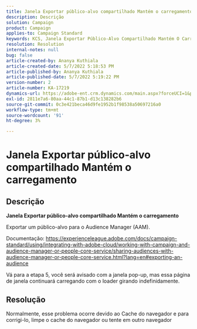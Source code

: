 ```yaml
---
title: Janela Exportar público-alvo compartilhado Mantém o carregamento
description: Descrição
solution: Campaign
product: Campaign
applies-to: Campaign Standard
keywords: KCS, Janela Exportar Público-Alvo Compartilhado Mantém O Carregamento
resolution: Resolution
internal-notes: null
bug: false
article-created-by: Ananya Kuthiala
article-created-date: 5/7/2022 5:18:53 PM
article-published-by: Ananya Kuthiala
article-published-date: 5/7/2022 5:19:22 PM
version-number: 2
article-number: KA-17219
dynamics-url: https://adobe-ent.crm.dynamics.com/main.aspx?forceUCI=1&pagetype=entityrecord&etn=knowledgearticle&id=d6ac16c3-29ce-ec11-a7b5-0022480a8e40
exl-id: 2811e7a6-80aa-44c1-87b1-d13c138282b6
source-git-commit: 0c3e421beca46d9fe1952b1f98538a50697216a0
workflow-type: tm+mt
source-wordcount: '91'
ht-degree: 3%

---
```


# Janela Exportar público-alvo compartilhado Mantém o carregamento

## Descrição


<b>Janela Exportar público-alvo compartilhado Mantém o carregamento</b>

Exportar um público-alvo para o Audience Manager (AAM).

Documentação: https://experienceleague.adobe.com/docs/campaign-standard/using/integrating-with-adobe-cloud/working-with-campaign-and-audience-manager-or-people-core-service/sharing-audiences-with-audience-manager-or-people-core-service.html?lang=en#exporting-an-audience

Vá para a etapa 5, você será avisado com a janela pop-up, mas essa página de janela continuará carregando com o loader girando indefinidamente.


## Resolução


Normalmente, esse problema ocorre devido ao Cache do navegador e para corrigi-lo, limpe o cache do navegador ou tente em outro navegador
